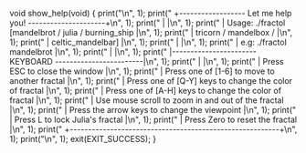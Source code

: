 void	show_help(void)
{
	print("\n", 1);
	print(" +------------------ Let me help you! ---------------------+\n", 1);
	print(" |                                                         |\n", 1);
	print(" | Usage: ./fractol [mandelbrot / julia / burning_ship     |\n", 1);
	print(" |                   tricorn / mandelbox /                 |\n", 1);
	print(" |                   celtic_mandelbar]                     |\n", 1);
	print(" |                                                         |\n", 1);
	print(" | e.g: ./fractol mandelbrot                               |\n", 1);
	print(" |                                                         |\n", 1);
	print(" |----------------------- KEYBOARD ------------------------|\n", 1);
	print(" |                                                         |\n", 1);
	print(" | Press ESC to close the window                           |\n", 1);
	print(" | Press one of [1-6] to move to another fractal           |\n", 1);
	print(" | Press one of [Q-Y] keys to change the color of fractal  |\n", 1);
	print(" | Press one of [A-H] keys to change the color of fractal  |\n", 1);
	print(" | Use mouse scroll to zoom in and out of the fractal      |\n", 1);
	print(" | Press the arrow keys to change the viewpoint            |\n", 1);
	print(" | Press L to lock Julia's fractal                         |\n", 1);
	print(" | Press Zero to reset the fractal                         |\n", 1);
	print(" +---------------------------------------------------------+\n", 1);
	print("\n", 1);
	exit(EXIT_SUCCESS);
}
